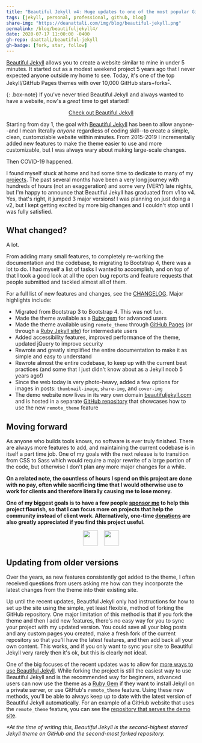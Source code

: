 ```yaml
---
title: "Beautiful Jekyll v4: Huge updates to one of the most popular GitHub Pages themes"
tags: [jekyll, personal, professional, github, blog]
share-img: "https://deanattali.com/img/blog/beautiful-jekyll.png"
permalink: /blog/beautifuljekyll4/
date: 2020-07-17 11:00:00 -0400
gh-repo: daattali/beautiful-jekyll
gh-badge: [fork, star, follow]
---
```


[Beautiful Jekyll](https://github.com/daattali/beautiful-jekyll#readme) allows you to create a website similar to mine in under 5 minutes. It started out as a modest weekend project 5 years ago that I never expected anyone outside my home to see. Today, it's one of the top Jekyll/GitHub Pages themes with over 10,000 GitHub stars+forks<sup><a class="footnote-ref" href="#footnote">*</a></sup>.

{: .box-note}
If you've never tried Beautiful Jekyll and always wanted to have a website, now's a *great* time to get started!

<div style="text-align:center;">
  <a class="btn btn-lg btn-success" href="https://beautifuljekyll.com/">Check out Beautiful Jekyll</a>
</div>

Starting from day 1, the goal with [Beautiful Jekyll](https://beautifuljekyll.com/) has been to allow anyone--and I mean literally *anyone* regardless of coding skill--to create a simple, clean, customziable website within minutes. From 2015-2019 I incrementally added new features to make the theme easier to use and more customizable, but I was always wary about making large-scale changes. 

Then COVID-19 happened. 

I found myself stuck at home and had some time to dedicate to many of my [projects](https://deanattali.com/projects/). The past several months have been a very long journey with hundreds of hours (not an exaggeration) and some very (VERY) late nights, but I'm happy to announce that Beautiful Jekyll has graduated from v1 to v4. Yes, that's right, it jumped 3 major versions! I was planning on just doing a v2, but I kept getting excited by more big changes and I couldn't stop until I was fully satisfied. 

## What changed?

A lot.

From adding many small features, to completely re-working the documentation and the codebase, to migrating to Bootstrap 4, there was a lot to do. I had myself a list of tasks I wanted to accomplish, and on top of that I took a good look at all the open bug reports and feature requests that people submitted and tackled almost all of them.

For a full list of new features and changes, see the [CHANGELOG](https://github.com/daattali/beautiful-jekyll/blob/master/CHANGELOG.md). Major highlights include:

- Migrated from Bootstrap 3 to Bootstrap 4. This was not fun.
- Made the theme available as a [Ruby gem](https://rubygems.org/gems/beautiful-jekyll-theme) for advanced users
- Made the theme available using `remote_theme` through [GitHub Pages](https://beautifuljekyll.com/getstarted#install-steps-hard) (or through a [Ruby Jekyll site](https://beautifuljekyll.com/getstarted#install-steps-hard)) for intermediate users
- Added accessibility features, improved performance of the theme, updated jQuery to improve security
- Rewrote and greatly simplified the entire documentation to make it as simple and easy to understand
- Rewrote almost the entire codebase, to keep up with the current best practices (and some that I just didn't know about as a Jekyll noob 5 years ago!)  
- Since the web today is very photo-heavy, added a few options for images in posts: `thumbnail-image`, `share-img`, and `cover-img`
- The demo website now lives in its very own domain [beautifuljekyll.com](https://beautifuljekyll.com/) and is hosted in a separate [GitHub repository](https://github.com/daattali/beautiful-jekyll-demo) that showcases how to use the new `remote_theme` feature

## Moving forward

As anyone who builds tools knows, no software is ever truly finished. There are always more features to add, and maintaining the current codebase is in itself a part time job. One of my goals with the next release is to transition from CSS to Sass which would require a major rewrite of a large portion of the code, but otherwise I don't plan any more major changes for a while.

**On a related note, the countless of hours I spend on this project are done with no pay, often while sacrificing time that I would otherwise use to work for clients and therefore literally causing me to lose money.**

**One of my biggest goals is to have a few people [sponsor me](https://github.com/sponsors/daattali) to help this project flourish, so that I can focus more on projects that help the community instead of client work. Alternatively, one-time [donations](https://paypal.me/daattali) are also greatly appreciated if you find this project useful.**

<p align="center">
  <a style="display: inline-block;" href="https://github.com/sponsors/daattali">
    <img height="40" src="https://i.imgur.com/034B8vq.png" />
  </a>
  &nbsp;&nbsp;
  <a style="display: inline-block;" href="https://paypal.me/daattali">
    <img height="40" src="https://camo.githubusercontent.com/0e9e5cac101f7093336b4589c380ab5dcfdcbab0/68747470733a2f2f63646e2e6a7364656c6976722e6e65742f67682f74776f6c66736f6e2f70617970616c2d6769746875622d627574746f6e40312e302e302f646973742f627574746f6e2e737667" />
  </a>
</p>


## Updating from older versions

Over the years, as new features consistently got added to the theme, I often received questions from users asking me how can they incorporate the latest changes from the theme into their existing site. 

Up until the recent updates, Beautiful Jekyll only had instructions for how to set up the site using the simple, yet least flexible, method of forking the GitHub repository. One major limitation of this method is that if you fork the theme and then I add new features, there's no easy way for you to sync your project with my updated version. You could save all your blog posts and any custom pages you created, make a fresh fork of the current repository so that you'll have the latest features, and then add back all your own content. This works, and if you only want to sync your site to Beautiful Jekyll very rarely then it's ok, but this is clearly not ideal.

One of the big focuses of the recent updates was to allow for [more ways to use Beautiful Jekyll](https://beautifuljekyll.com/getstarted/#install-steps-hard). While forking the project is still the easiest way to use Beautiful Jekyll and is the recommended way for beginners, advanced users can now use the theme as a [Ruby Gem](https://rubygems.org/gems/beautiful-jekyll-theme) if they want to install Jekyll on a private server, or use GitHub's `remote_theme` feature. Using these new methods, you'll be able to always keep up to date with the latest version of Beautiful Jekyll automatically. For an example of a GitHub website that uses the `remote_theme` feature, you can see the [repository that serves the demo site](https://github.com/daattali/beautiful-jekyll-demo).


<span id="footnote"></span>_*At the time of writing this, Beautiful Jekyll is the second-highest starred Jekyll theme on GitHub and the second-most forked repository._
